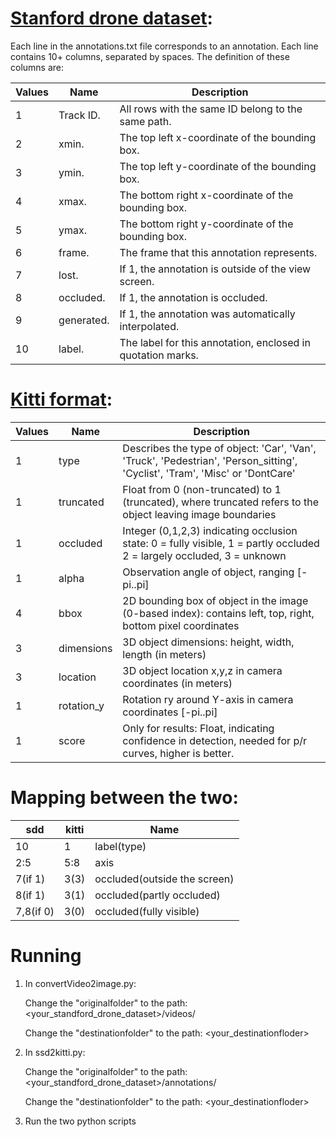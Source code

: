 # [Stanford drone dataset](http://cvgl.stanford.edu/projects/uav_data/):
Each line in the annotations.txt file corresponds to an annotation. Each line contains 10+ columns, separated by spaces. The definition of these columns are:

Values      |    Name     |   Description
----- | ----- | --------
1  |  Track ID. | All rows with the same ID belong to the same path.
2  |  xmin. | The top left x-coordinate of the bounding box.
3  |  ymin. | The top left y-coordinate of the bounding box.
4  |  xmax. | The bottom right x-coordinate of the bounding box.
5  |  ymax. | The bottom right y-coordinate of the bounding box.
6  |  frame. | The frame that this annotation represents.
7  |  lost. | If 1, the annotation is outside of the view screen.
8  |  occluded. | If 1, the annotation is occluded.
9  |  generated. | If 1, the annotation was automatically interpolated.
10 |  label. | The label for this annotation, enclosed in quotation marks.

# [Kitti format](https://github.com/NVIDIA/DIGITS/tree/master/digits/extensions/data/objectDetection):
Values      |    Name     |   Description
-------------|----------------|-----------------------------------------------
   1  |  type    |     Describes the type of object: 'Car', 'Van', 'Truck', 'Pedestrian', 'Person_sitting', 'Cyclist', 'Tram',  'Misc' or 'DontCare'
   1   | truncated |   Float from 0 (non-truncated) to 1 (truncated), where truncated refers to the object leaving image boundaries
   1   | occluded  |   Integer (0,1,2,3) indicating occlusion state:  0 = fully visible, 1 = partly occluded 2 = largely occluded, 3 = unknown
   1   | alpha     |   Observation angle of object, ranging [-pi..pi]
   4   | bbox       |  2D bounding box of object in the image (0-based index): contains left, top, right, bottom pixel coordinates
   3   | dimensions |  3D object dimensions: height, width, length (in meters)
   3    | location   |  3D object location x,y,z in camera coordinates (in meters)
   1   | rotation_y  | Rotation ry around Y-axis in camera coordinates [-pi..pi]
   1   | score      |  Only for results: Float, indicating confidence in detection, needed for p/r curves, higher is better.
# Mapping between the two:
sdd     |    kitti |    Name
--- | --- | ---
10  | 1    |    label(type)
2:5 | 5:8  |    axis
7(if 1) | 3(3) | occluded(outside the screen)
8(if 1) | 3(1) | occluded(partly occluded)
7,8(if 0) | 3(0) | occluded(fully visible)


# Running
1. In convertVideo2image.py:

    Change the "originalfolder" to the path: <your_standford_drone_dataset>/videos/

    Change the "destinationfolder" to the path: <your_destinationfloder>

2. In ssd2kitti.py:

    Change the "originalfolder" to the path: <your_standford_drone_dataset>/annotations/

    Change the "destinationfolder" to the path: <your_destinationfloder>

3. Run the two python scripts




